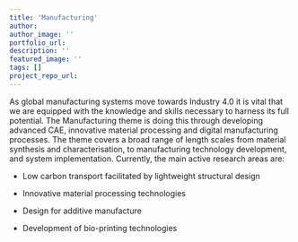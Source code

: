 ```yaml
---
title: 'Manufacturing'
author:
author_image: ''
portfolio_url:
description: ''
featured_image: ''
tags: []
project_repo_url:
---
```


As global manufacturing systems move towards Industry 4.0 it is vital that we are equipped with the knowledge and skills necessary to harness its full potential. The Manufacturing theme is doing this through developing advanced CAE, innovative material processing and digital manufacturing processes. The theme covers a broad range of length scales from material synthesis and characterisation, to manufacturing technology development, and system implementation. Currently, the main active research areas are:

* Low carbon transport facilitated by lightweight structural design

* Innovative material processing technologies

* Design for additive manufacture

* Development of bio-printing technologies
